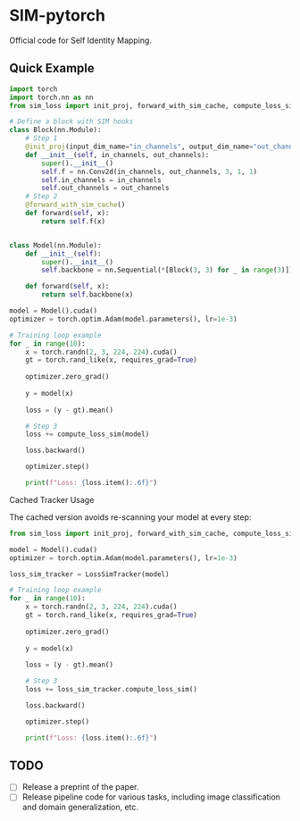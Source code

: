 # SIM-pytorch
Official code for Self Identity Mapping.

## Quick Example

```python
import torch
import torch.nn as nn
from sim_loss import init_proj, forward_with_sim_cache, compute_loss_sim, LossSimTracker

# Define a block with SIM hooks
class Block(nn.Module):
    # Step 1
    @init_proj(input_dim_name="in_channels", output_dim_name="out_channels")
    def __init__(self, in_channels, out_channels):
        super().__init__()
        self.f = nn.Conv2d(in_channels, out_channels, 3, 1, 1)
        self.in_channels = in_channels
        self.out_channels = out_channels
    # Step 2
    @forward_with_sim_cache()
    def forward(self, x):
        return self.f(x)


class Model(nn.Module):
    def __init__(self):
        super().__init__()
        self.backbone = nn.Sequential(*[Block(3, 3) for _ in range(3)])

    def forward(self, x):
        return self.backbone(x)

model = Model().cuda()
optimizer = torch.optim.Adam(model.parameters(), lr=1e-3)

# Training loop example
for _ in range(10):
    x = torch.randn(2, 3, 224, 224).cuda()
    gt = torch.rand_like(x, requires_grad=True)
    
    optimizer.zero_grad()
    
    y = model(x)
    
    loss = (y - gt).mean()

    # Step 3
    loss += compute_loss_sim(model)

    loss.backward()

    optimizer.step()

    print(f"Loss: {loss.item():.6f}")
```

Cached Tracker Usage

The cached version avoids re-scanning your model at every step:
```python
from sim_loss import init_proj, forward_with_sim_cache, compute_loss_sim, LossSimTracker

model = Model().cuda()
optimizer = torch.optim.Adam(model.parameters(), lr=1e-3)

loss_sim_tracker = LossSimTracker(model)

# Training loop example
for _ in range(10):
    x = torch.randn(2, 3, 224, 224).cuda()
    gt = torch.rand_like(x, requires_grad=True)
    
    optimizer.zero_grad()
    
    y = model(x)
    
    loss = (y - gt).mean()

    # Step 3
    loss += loss_sim_tracker.compute_loss_sim()

    loss.backward()

    optimizer.step()

    print(f"Loss: {loss.item():.6f}")
```

## TODO

- [ ] Release a preprint of the paper.
- [ ] Release pipeline code for various tasks, including image classification and domain generalization, etc.
